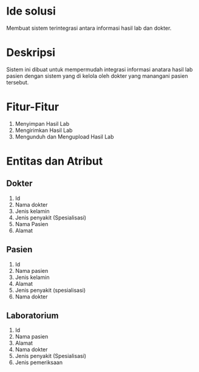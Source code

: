 # Ide solusi 
Membuat sistem terintegrasi antara informasi hasil lab dan dokter.

# Deskripsi 
Sistem ini dibuat untuk mempermudah integrasi informasi anatara hasil lab 
pasien dengan sistem yang di kelola oleh dokter yang manangani pasien tersebut.

# Fitur-Fitur
1. Menyimpan Hasil Lab
2. Mengirimkan Hasil Lab
3. Mengunduh dan Mengupload Hasil Lab

# Entitas dan Atribut
## Dokter
1. Id
2. Nama dokter
3. Jenis kelamin 
4. Jenis penyakit (Spesialisasi)
5. Nama Pasien
6. Alamat 

## Pasien
1. Id
2. Nama pasien
3. Jenis kelamin
4. Alamat
5. Jenis penyakit (spesialisasi)
6. Nama dokter

## Laboratorium
1. Id
2. Nama pasien
3. Alamat
4. Nama dokter
5. Jenis penyakit (Spesialisasi) 
6. Jenis pemeriksaan
